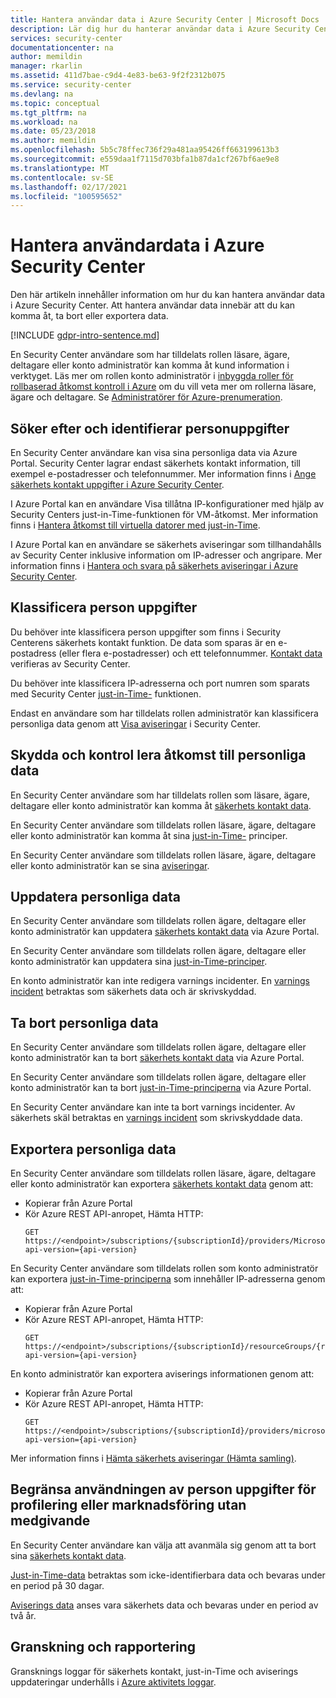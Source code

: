 ```yaml
---
title: Hantera användar data i Azure Security Center | Microsoft Docs
description: Lär dig hur du hanterar användar data i Azure Security Center. Att hantera användar data innebär att du kan komma åt, ta bort eller exportera data.
services: security-center
documentationcenter: na
author: memildin
manager: rkarlin
ms.assetid: 411d7bae-c9d4-4e83-be63-9f2f2312b075
ms.service: security-center
ms.devlang: na
ms.topic: conceptual
ms.tgt_pltfrm: na
ms.workload: na
ms.date: 05/23/2018
ms.author: memildin
ms.openlocfilehash: 5b5c78ffec736f29a481aa95426ff663199613b3
ms.sourcegitcommit: e559daa1f7115d703bfa1b87da1cf267bf6ae9e8
ms.translationtype: MT
ms.contentlocale: sv-SE
ms.lasthandoff: 02/17/2021
ms.locfileid: "100595652"
---
```

# <a name="manage-user-data-in-azure-security-center"></a>Hantera användardata i Azure Security Center
Den här artikeln innehåller information om hur du kan hantera användar data i Azure Security Center. Att hantera användar data innebär att du kan komma åt, ta bort eller exportera data.

[!INCLUDE [gdpr-intro-sentence.md](../../includes/gdpr-intro-sentence.md)]

En Security Center användare som har tilldelats rollen läsare, ägare, deltagare eller konto administratör kan komma åt kund information i verktyget. Läs mer om rollen konto administratör i [inbyggda roller för rollbaserad åtkomst kontroll i Azure](../role-based-access-control/built-in-roles.md) om du vill veta mer om rollerna läsare, ägare och deltagare. Se [Administratörer för Azure-prenumeration](../cost-management-billing/manage/add-change-subscription-administrator.md).

## <a name="searching-for-and-identifying-personal-data"></a>Söker efter och identifierar personuppgifter
En Security Center användare kan visa sina personliga data via Azure Portal. Security Center lagrar endast säkerhets kontakt information, till exempel e-postadresser och telefonnummer. Mer information finns i [Ange säkerhets kontakt uppgifter i Azure Security Center](security-center-provide-security-contact-details.md).

I Azure Portal kan en användare Visa tillåtna IP-konfigurationer med hjälp av Security Centers just-in-Time-funktionen för VM-åtkomst. Mer information finns i [Hantera åtkomst till virtuella datorer med just-in-Time](security-center-just-in-time.md).

I Azure Portal kan en användare se säkerhets aviseringar som tillhandahålls av Security Center inklusive information om IP-adresser och angripare. Mer information finns i [Hantera och svara på säkerhets aviseringar i Azure Security Center](security-center-managing-and-responding-alerts.md).

## <a name="classifying-personal-data"></a>Klassificera person uppgifter
Du behöver inte klassificera person uppgifter som finns i Security Centerens säkerhets kontakt funktion. De data som sparas är en e-postadress (eller flera e-postadresser) och ett telefonnummer. [Kontakt data](security-center-provide-security-contact-details.md) verifieras av Security Center.

Du behöver inte klassificera IP-adresserna och port numren som sparats med Security Center [just-in-Time-](security-center-just-in-time.md) funktionen.

Endast en användare som har tilldelats rollen administratör kan klassificera personliga data genom att [Visa aviseringar](security-center-managing-and-responding-alerts.md) i Security Center.

## <a name="securing-and-controlling-access-to-personal-data"></a>Skydda och kontrol lera åtkomst till personliga data
En Security Center användare som har tilldelats rollen som läsare, ägare, deltagare eller konto administratör kan komma åt [säkerhets kontakt data](security-center-provide-security-contact-details.md).

En Security Center användare som tilldelats rollen läsare, ägare, deltagare eller konto administratör kan komma åt sina [just-in-Time-](security-center-just-in-time.md) principer.

En Security Center användare som tilldelats rollen läsare, ägare, deltagare eller konto administratör kan se sina [aviseringar](security-center-managing-and-responding-alerts.md).

## <a name="updating-personal-data"></a>Uppdatera personliga data
En Security Center användare som tilldelats rollen ägare, deltagare eller konto administratör kan uppdatera [säkerhets kontakt data](security-center-provide-security-contact-details.md) via Azure Portal.

En Security Center användare som tilldelats rollen ägare, deltagare eller konto administratör kan uppdatera sina [just-in-Time-principer](security-center-just-in-time.md).

En konto administratör kan inte redigera varnings incidenter. En [varnings incident](security-center-managing-and-responding-alerts.md) betraktas som säkerhets data och är skrivskyddad.

## <a name="deleting-personal-data"></a>Ta bort personliga data
En Security Center användare som tilldelats rollen ägare, deltagare eller konto administratör kan ta bort [säkerhets kontakt data](security-center-provide-security-contact-details.md) via Azure Portal.

En Security Center användare som tilldelats rollen ägare, deltagare eller konto administratör kan ta bort [just-in-Time-principerna](security-center-just-in-time.md) via Azure Portal.

En Security Center användare kan inte ta bort varnings incidenter. Av säkerhets skäl betraktas en [varnings incident](security-center-managing-and-responding-alerts.md) som skrivskyddade data.

## <a name="exporting-personal-data"></a>Exportera personliga data
En Security Center användare som tilldelats rollen läsare, ägare, deltagare eller konto administratör kan exportera [säkerhets kontakt data](security-center-provide-security-contact-details.md) genom att:

- Kopierar från Azure Portal
- Kör Azure REST API-anropet, Hämta HTTP:
  ```HTTP
  GET https://<endpoint>/subscriptions/{subscriptionId}/providers/Microsoft.Security/securityContacts?api-version={api-version}
  ```

En Security Center användare som tilldelats rollen som konto administratör kan exportera [just-in-Time-principerna](security-center-just-in-time.md) som innehåller IP-adresserna genom att:

- Kopierar från Azure Portal
- Kör Azure REST API-anropet, Hämta HTTP:
  ```HTTP
  GET https://<endpoint>/subscriptions/{subscriptionId}/resourceGroups/{resourceGroup}/providers/Microsoft.Security/locations/{location}/jitNetworkAccessPolicies/default?api-version={api-version}
  ```

En konto administratör kan exportera aviserings informationen genom att:

- Kopierar från Azure Portal
- Kör Azure REST API-anropet, Hämta HTTP:
  ```HTTP
  GET https://<endpoint>/subscriptions/{subscriptionId}/providers/microsoft.Security/alerts?api-version={api-version}
  ```

Mer information finns i [Hämta säkerhets aviseringar (Hämta samling)](/previous-versions/azure/reference/mt704050(v=azure.100)).

## <a name="restricting-the-use-of-personal-data-for-profiling-or-marketing-without-consent"></a>Begränsa användningen av person uppgifter för profilering eller marknadsföring utan medgivande
En Security Center användare kan välja att avanmäla sig genom att ta bort sina [säkerhets kontakt data](security-center-provide-security-contact-details.md).

[Just-in-Time-data](security-center-just-in-time.md) betraktas som icke-identifierbara data och bevaras under en period på 30 dagar.

[Aviserings data](security-center-managing-and-responding-alerts.md) anses vara säkerhets data och bevaras under en period av två år.

## <a name="auditing-and-reporting"></a>Granskning och rapportering
Gransknings loggar för säkerhets kontakt, just-in-Time och aviserings uppdateringar underhålls i [Azure aktivitets loggar](../azure-monitor/essentials/platform-logs-overview.md).